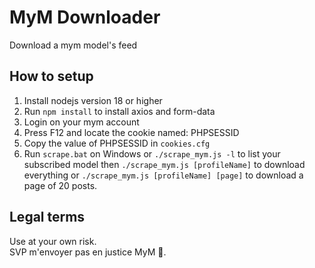 # MyM Downloader
Download a mym model's feed

## How to setup
1) Install nodejs version 18 or higher
2) Run `npm install` to install axios and form-data
3) Login on your mym account
4) Press F12 and locate the cookie named: PHPSESSID
5) Copy the value of PHPSESSID in `cookies.cfg`
6) Run `scrape.bat` on Windows or `./scrape_mym.js -l` to list your subscribed model then `./scrape_mym.js [profileName]` to download everything or `./scrape_mym.js [profileName] [page]` to download a page of 20 posts.

## Legal terms
Use at your own risk.  
SVP m'envoyer pas en justice MyM 🙏.